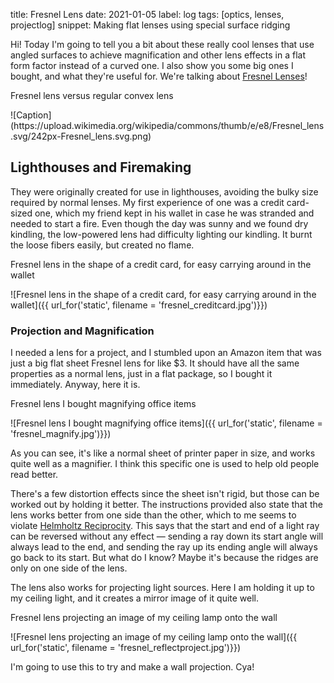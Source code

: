 title: Fresnel Lens
date: 2021-01-05
label: log
tags: [optics, lenses, projectlog] 
snippet: Making flat lenses using special surface ridging

Hi! Today I'm going to tell you a bit about these really cool lenses that use angled surfaces to achieve magnification and other lens effects in a flat form factor instead of a curved one. I also show you some big ones I bought, and what they're useful for. We're talking about [Fresnel Lenses](https://en.wikipedia.org/wiki/Fresnel_lens)!

<p class="caption">Fresnel lens versus regular convex lens</p>
![Caption](https://upload.wikimedia.org/wikipedia/commons/thumb/e/e8/Fresnel_lens.svg/242px-Fresnel_lens.svg.png)

## Lighthouses and Firemaking

They were originally created for use in lighthouses, avoiding the bulky size required by normal lenses. My first experience of one was a credit card-sized one, which my friend kept in his wallet in case he was stranded and needed to start a fire. Even though the day was sunny and we found dry kindling, the low-powered lens had difficulty lighting our kindling. It burnt the loose fibers easily, but created no flame.

<p class="caption">Fresnel lens in the shape of a credit card, for easy carrying around in the wallet</p>
![Fresnel lens in the shape of a credit card, for easy carrying around in the wallet]({{ url_for('static', filename = 'fresnel_creditcard.jpg')}})

### Projection and Magnification

I needed a lens for a project, and I stumbled upon an Amazon item that was just a big flat sheet Fresnel lens for like $3. It should have all the same properties as a normal lens, just in a flat package, so I bought it immediately. Anyway, here it is. 

<p class="caption">Fresnel lens I bought magnifying office items</p>
![Fresnel lens I bought magnifying office items]({{ url_for('static', filename = 'fresnel_magnify.jpg')}})

As you can see, it's like a normal sheet of printer paper in size, and works quite well as a magnifier. I think this specific one is used to help old people read better. 

There's a few distortion effects since the sheet isn't rigid, but those can be worked out by holding it better. The instructions provided also state that the lens works better from one side than the other, which to me seems to violate [Helmholtz Reciprocity](https://en.wikipedia.org/wiki/Helmholtz_reciprocity). This says that the start and end of a light ray can be reversed without any effect — sending a ray down its start angle will always lead to the end, and sending the ray up its ending angle will always go back to its start. But what do I know? Maybe it's because the ridges are only on one side of the lens. 

The lens also works for projecting light sources. Here I am holding it up to my ceiling light, and it creates a mirror image of it quite well. 

<p class="caption">Fresnel lens projecting an image of my ceiling lamp onto the wall</p>
![Fresnel lens projecting an image of my ceiling lamp onto the wall]({{ url_for('static', filename = 'fresnel_reflectproject.jpg')}})

I'm going to use this to try and make a wall projection. Cya!
